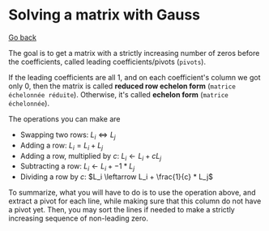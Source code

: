 # Solving a matrix with Gauss

[Go back](../index.md#gaussian-elimination)

The goal is to get a matrix with a strictly increasing number
of zeros before the coefficients,
called leading coefficients/pivots (`pivots`).

If the leading coefficients are all $1$, and on each
coefficient's column we got only $0$, then the
matrix is called **reduced row echelon form**
(`matrice échelonnée réduite`). Otherwise, it's called
**echelon form** (`matrice échelonnée`).

The operations you can make are

* Swapping two rows: $L_i \iff L_j$
* Adding a row: $L_i = L_i + L_j$
* Adding a row, multiplied by $c$: $L_i \leftarrow L_i + cL_j$
* Subtracting a row: $L_i \leftarrow L_i + -1 * L_j$
* Dividing a row by $c$: $L_i \leftarrow L_i + \frac{1}{c} * L_j$

To summarize, what you will have to do is to use the operation
above, and extract a pivot for each line, while making
sure that this column do not have a pivot yet. Then,
you may sort the lines if needed to make
a strictly increasing sequence of non-leading zero.
